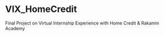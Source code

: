 # VIX_HomeCredit
Final Project on Virtual Internship Experience with Home Credit &amp; Rakamin Academy
